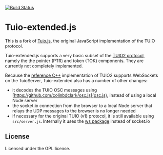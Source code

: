 [![Build Status](https://travis-ci.org/nomve/Tuio.js.svg?branch=master)](https://travis-ci.org/nomve/Tuio.js)

# Tuio-extended.js

This is a fork of [Tuio.js](https://github.com/fe9lix/Tuio.js), the original JavaScript implementation of the TUIO protocol.

Tuio-extended.js supports a very basic subset of the [TUIO2 protocol](tuio.org/?tuio20), namely the the pointer (PTR) and token (TOK) components. They are currently not completely implemented.

Because the [reference C++](https://github.com/mkalten/TUIO20_CPP) implementation of TUIO2 supports  WebSockets on the TuioServer, Tuio-extended also has a number of other changes:

* it decodes the TUIO OSC messages using [https://github.com/colinbdclark/osc.js](osc.js), instead of using a local Node server
* the socket.io connection from the browser to a local Node server that relays the UDP messages to the browser is no longer needed
* if necessary for the original TUIO (v1) protocol, it is still available using `src/server.js`. Internally it uses the [ws package](https://github.com/websockets/ws) instead of socket.io

## License
Licensed under the GPL license.